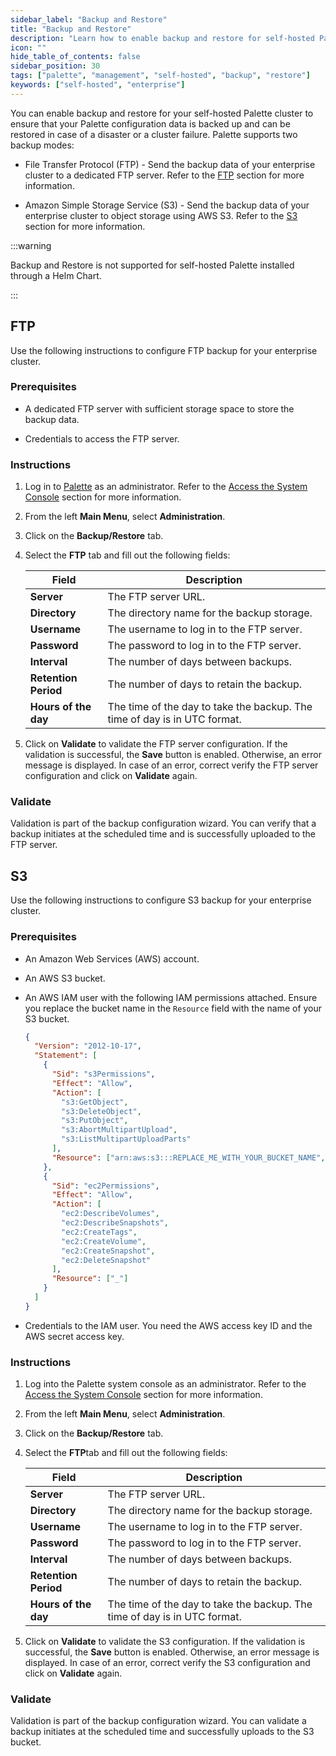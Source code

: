 ```yaml
---
sidebar_label: "Backup and Restore"
title: "Backup and Restore"
description: "Learn how to enable backup and restore for self-hosted Palette."
icon: ""
hide_table_of_contents: false
sidebar_position: 30
tags: ["palette", "management", "self-hosted", "backup", "restore"]
keywords: ["self-hosted", "enterprise"]
---
```


You can enable backup and restore for your self-hosted Palette cluster to ensure that your Palette configuration data is
backed up and can be restored in case of a disaster or a cluster failure. Palette supports two backup modes:

- File Transfer Protocol (FTP) - Send the backup data of your enterprise cluster to a dedicated FTP server. Refer to the
  [FTP](#ftp) section for more information.

- Amazon Simple Storage Service (S3) - Send the backup data of your enterprise cluster to object storage using AWS S3.
  Refer to the [S3](#s3) section for more information.

:::warning

Backup and Restore is not supported for self-hosted Palette installed through a Helm Chart.

:::

## FTP

Use the following instructions to configure FTP backup for your enterprise cluster.

### Prerequisites

- A dedicated FTP server with sufficient storage space to store the backup data.

- Credentials to access the FTP server.

### Instructions

1. Log in to [Palette](https://console.spectrocloud.com) as an administrator. Refer to the
   [Access the System Console](../system-management/system-management.md#access-the-system-console) section for more
   information.

2. From the left **Main Menu**, select **Administration**.

3. Click on the **Backup/Restore** tab.

4. Select the **FTP** tab and fill out the following fields:

   | **Field**            | **Description**                                                           |
   | -------------------- | ------------------------------------------------------------------------- |
   | **Server**           | The FTP server URL.                                                       |
   | **Directory**        | The directory name for the backup storage.                                |
   | **Username**         | The username to log in to the FTP server.                                 |
   | **Password**         | The password to log in to the FTP server.                                 |
   | **Interval**         | The number of days between backups.                                       |
   | **Retention Period** | The number of days to retain the backup.                                  |
   | **Hours of the day** | The time of the day to take the backup. The time of day is in UTC format. |

5. Click on **Validate** to validate the FTP server configuration. If the validation is successful, the **Save** button
   is enabled. Otherwise, an error message is displayed. In case of an error, correct verify the FTP server
   configuration and click on **Validate** again.

### Validate

Validation is part of the backup configuration wizard. You can verify that a backup initiates at the scheduled time and
is successfully uploaded to the FTP server.

## S3

Use the following instructions to configure S3 backup for your enterprise cluster.

### Prerequisites

- An Amazon Web Services (AWS) account.

- An AWS S3 bucket.

- An AWS IAM user with the following IAM permissions attached. Ensure you replace the bucket name in the `Resource`
  field with the name of your S3 bucket.

  ```json
  {
    "Version": "2012-10-17",
    "Statement": [
      {
        "Sid": "s3Permissions",
        "Effect": "Allow",
        "Action": [
          "s3:GetObject",
          "s3:DeleteObject",
          "s3:PutObject",
          "s3:AbortMultipartUpload",
          "s3:ListMultipartUploadParts"
        ],
        "Resource": ["arn:aws:s3:::REPLACE_ME_WITH_YOUR_BUCKET_NAME", "arn:aws:s3:::REPLACE*ME_WITH_YOUR_BUCKET_NAME/*"]
      },
      {
        "Sid": "ec2Permissions",
        "Effect": "Allow",
        "Action": [
          "ec2:DescribeVolumes",
          "ec2:DescribeSnapshots",
          "ec2:CreateTags",
          "ec2:CreateVolume",
          "ec2:CreateSnapshot",
          "ec2:DeleteSnapshot"
        ],
        "Resource": ["_"]
      }
    ]
  }
  ```

- Credentials to the IAM user. You need the AWS access key ID and the AWS secret access key.

### Instructions

1. Log into the Palette system console as an administrator. Refer to the
   [Access the System Console](../system-management/system-management.md#access-the-system-console) section for more
   information.

2. From the left **Main Menu**, select **Administration**.

3. Click on the **Backup/Restore** tab.

4. Select the **FTP**tab and fill out the following fields:

   | **Field**            | **Description**                                                           |
   | -------------------- | ------------------------------------------------------------------------- |
   | **Server**           | The FTP server URL.                                                       |
   | **Directory**        | The directory name for the backup storage.                                |
   | **Username**         | The username to log in to the FTP server.                                 |
   | **Password**         | The password to log in to the FTP server.                                 |
   | **Interval**         | The number of days between backups.                                       |
   | **Retention Period** | The number of days to retain the backup.                                  |
   | **Hours of the day** | The time of the day to take the backup. The time of day is in UTC format. |

5. Click on **Validate** to validate the S3 configuration. If the validation is successful, the **Save** button is
   enabled. Otherwise, an error message is displayed. In case of an error, correct verify the S3 configuration and click
   on **Validate** again.

### Validate

Validation is part of the backup configuration wizard. You can validate a backup initiates at the scheduled time and
successfully uploads to the S3 bucket.
